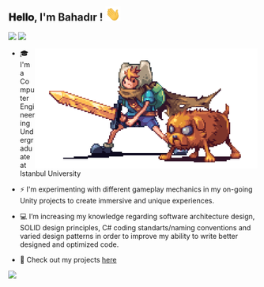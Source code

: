 ## 𝐇𝐞𝐥𝐥𝐨, I'm Bahadır ! <img src="https://raw.githubusercontent.com/ABSphreak/ABSphreak/master/gifs/Hi.gif" width="30px">

[<img src="https://img.shields.io/badge/linkedin-%230077B5.svg?&style=for-the-badge&logo=linkedin&logoColor=white" />](https://www.linkedin.com/in/bahadır-üçyıldız-741702126/)
[<img src ="https://img.shields.io/badge/Website-%23.svg?&style=for-the-badge&logo=&logoColor=white%22">](https://solideizer.github.io./)

 <img align="right" src="https://github.com/Solideizer/Solideizer/blob/master/preview.gif" width="450" />

- 🎓  I'm a Computer Engineering Undergraduate at Istanbul University

- ⚡ I'm experimenting with different gameplay mechanics in my on-going Unity projects to create immersive and unique experiences.

- 💻 I’m increasing my knowledge regarding software architecture design, SOLID design principles, C# coding standarts/naming conventions and varied design patterns in order to      improve my ability to write better designed and optimized code.

- 💬 Check out my projects [here](https://solideizer.github.io./)

<p align="left">
 <img src = "https://github-readme-stats.vercel.app/api?username=Solideizer&show_icons=true&count_private=true&hide=contribs,issues&theme=radical&line_height=25">
</p>

